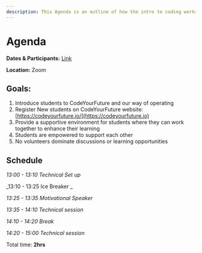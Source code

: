 ```yaml
---
description: This Agenda is an outline of how the intro to coding workshop will run
---
```


# Agenda

**Dates & Participants:** [Link](https://docs.google.com/spreadsheets/d/1WNBrCsFkxeWLJEClviVNPsHjGWKiZFbuKGpEDt6wV7I/edit?usp=sharing)

**Location:** Zoom

## **Goals:**

1. Introduce students to CodeYourFuture and our way of operating&#x20;
2. Register New students on CodeYourFuture website: [https://codeyourfuture.io/](https://codeyourfuture.io)
3. Provide a supportive environment for students where they can work together to enhance their learning
4. Students are empowered to support each other
5. No volunteers dominate discussions or learning opportunities&#x20;

## **Schedule**

_13:00 - 13:10 Technical Set up_&#x20;

_13:10 - 13:25 Ice Breaker _

_13:25 - 13:35 Motivational Speaker_

_13:35 - 14:10 Technical session_&#x20;

_14:10 - 14:20 Break_&#x20;

_14:20 - 15:00 Technical session_

Total time: **2hrs**
